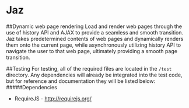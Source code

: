 # Jaz
##Dynamic web page rendering
Load and render web pages through the use of history API and AJAX to
provide a seamless and smooth transition. Jaz takes predetermined
contents of web pages and dynamically renders them onto the current
page, while asynchronously utilizing history API to navigate the user to
that web page, ultimately providing a smooth page transition.

##Testing
For testing, all of the required files are located in the `/test` directory. Any dependencies will already be integrated into the test code, but for reference and documentation they will be listed below:
#####Dependencies
 - RequireJS - http://requirejs.org/
